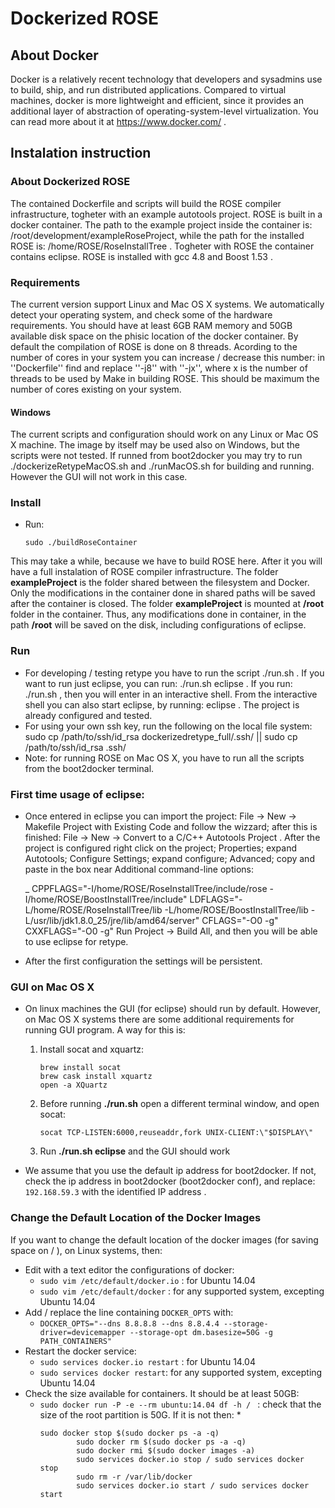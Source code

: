 # Dockerized ROSE

## About Docker
Docker is a relatively recent technology that developers and sysadmins use to build, ship, and run distributed applications. Compared to virtual machines, docker is more lightweight and efficient, since it provides an additional layer of abstraction of operating-system-level virtualization. You can read more about it at https://www.docker.com/ .

## Instalation instruction

### About Dockerized ROSE

The contained Dockerfile and scripts will build the ROSE compiler infrastructure, togheter with an example autotools project. ROSE is built in a docker container. The path to the example project inside the container is: /root/development/exampleRoseProject, while the path for the installed ROSE is: /home/ROSE/RoseInstallTree . Togheter with ROSE the container contains eclipse. ROSE is installed with gcc 4.8 and Boost 1.53 . 

### Requirements

The current version support Linux and Mac OS X systems. We automatically detect your operating system, and check some of the hardware requirements. You should have at least 6GB RAM memory and 50GB available disk space on the phisic location of the docker container. By default the compilation of ROSE is done on 8 threads. Acording to the number of cores in your system you can increase / decrease this number: in ''Dockerfile'' find and replace ''-j8'' with ''-jx'', where x is the number of threads to be used by Make in building ROSE. This should be maximum the number of cores existing on your system.

#### Windows 
The current scripts and configuration should work on any Linux or Mac OS X machine. The image by itself may be used also on  Windows, but the scripts were not tested. If runned from boot2docker you may try to run ./dockerizeRetypeMacOS.sh and ./runMacOS.sh for building and running.  However the GUI will not work in this case.


### Install
* Run: 
	```
	sudo ./buildRoseContainer
	``` 
 This may take a while, because we have to build ROSE here. After it you will have a full instalation of ROSE compiler infrastructure. The folder **exampleProject** is the folder shared between the filesystem and Docker. Only the modifications in the container done in shared paths will be saved after the container is closed.  The folder  **exampleProject** is mounted at **/root** folder in the container. Thus, any modifications done in container, in the path **/root** will be saved on the disk, including configurations of eclipse.

### Run
* For developing / testing retype you have to run the script ./run.sh . If you want to run just eclipse, you can run: ./run.sh eclipse . If you run: ./run.sh , then you will enter in an interactive shell. 
From the interactive shell you can also start eclipse, by running: eclipse . The project is already configured and tested. 
* For using your own ssh key, run the following on the local file system: sudo cp /path/to/ssh/id_rsa dockerizedretype_full/.ssh/ || sudo cp /path/to/ssh/id_rsa .ssh/
* Note: for running ROSE on Mac OS X, you have to run all the scripts from the boot2docker terminal.


### First time usage of eclipse: 
* Once entered in eclipse you can import the project: File -> New -> Makefile Project with Existing Code and follow the wizzard; after this is finished: File -> New -> Convert to a C/C++ Autotools Project . After the project is configured right click on the project; Properties; expand Autotools; Configure Settings; expand configure; Advanced; copy and paste in the box near Additional command-line options:

	_ CPPFLAGS="-I/home/ROSE/RoseInstallTree/include/rose -I/home/ROSE/BoostInstallTree/include" LDFLAGS="-L/home/ROSE/RoseInstallTree/lib -L/home/ROSE/BoostInstallTree/lib -L/usr/lib/jdk1.8.0_25/jre/lib/amd64/server" CFLAGS="-O0 -g" CXXFLAGS="-O0 -g"
Run Project -> Build All, and then you will be able to use eclipse for retype.


* After the first configuration the settings will be persistent. 

### GUI on Mac OS X

* On linux machines the GUI (for eclipse) should run by default. However, on Mac OS X systems there are some additional requirements for running GUI program. A way for this is:
 	1. Install socat and xquartz: 
		```
		brew install socat
		brew cask install xquartz
		open -a XQuartz
		```
	2. Before running **./run.sh** open a different terminal window, and open socat: 
		```
		socat TCP-LISTEN:6000,reuseaddr,fork UNIX-CLIENT:\"$DISPLAY\"
		```
	3. Run **./run.sh eclipse** and the GUI should work

* We assume that you use the default ip address for boot2docker. If not, check the ip address in boot2docker (boot2docker conf), and replace: ```192.168.59.3``` with the identified IP address . 

### Change the Default Location of the Docker Images

If you want to change the default location of the docker images (for saving space on / ), on Linux systems, then:
* Edit with a text editor the configurations of docker:
	* ```sudo vim /etc/default/docker.io``` :  for Ubuntu 14.04  
	* ```sudo vim /etc/default/docker``` : for any supported system, excepting Ubuntu 14.04  
* Add / replace the line containing ```DOCKER_OPTS``` with: 
	* ```DOCKER_OPTS="--dns 8.8.8.8 --dns 8.8.4.4 --storage-driver=devicemapper --storage-opt dm.basesize=50G -g PATH_CONTAINERS"```
* Restart the docker service: 
	* ```sudo services docker.io restart``` : for Ubuntu 14.04 
	* ```sudo services docker restart```: for any supported system, excepting Ubuntu 14.04 
* Check the size available for containers. It should be at least 50GB:
	* ```sudo docker run -P -e --rm ubuntu:14.04 df -h / ``` : check that the size of the root partition is 50G. If it is not then: 
		* 
		```
		sudo docker stop $(sudo docker ps -a -q)
                sudo docker rm $(sudo docker ps -a -q)
                sudo docker rmi $(sudo docker images -a)
                sudo services docker.io stop / sudo services docker stop           
                sudo rm -r /var/lib/docker
                sudo services docker.io start / sudo services docker start
		```
